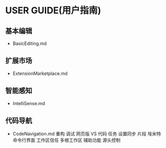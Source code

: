 # USER GUIDE(用户指南)
## 基本编辑
* BasicEditing.md

## 扩展市场
* ExtensionMarketplace.md

## 智能感知
* IntelliSense.md

## 代码导航
* CodeNavigation.md
重构
调试
网页版 VS 代码
任务
设置同步
片段
埃米特
命令行界面
工作区信任
多根工作区
辅助功能
源头控制